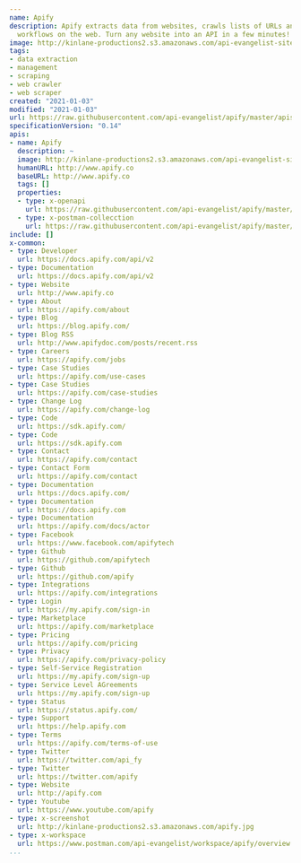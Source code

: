 ```yaml
---
name: Apify
description: Apify extracts data from websites, crawls lists of URLs and automates
  workflows on the web. Turn any website into an API in a few minutes!
image: http://kinlane-productions2.s3.amazonaws.com/api-evangelist-site/serviceproviders/apify-logo.png
tags:
- data extraction
- management
- scraping
- web crawler
- web scraper
created: "2021-01-03"
modified: "2021-01-03"
url: https://raw.githubusercontent.com/api-evangelist/apify/master/apis.json
specificationVersion: "0.14"
apis:
- name: Apify
  description: ~
  image: http://kinlane-productions2.s3.amazonaws.com/api-evangelist-site/serviceproviders/apify-logo.png
  humanURL: http://www.apify.co
  baseURL: http://www.apify.co
  tags: []
  properties:
  - type: x-openapi
    url: https://raw.githubusercontent.com/api-evangelist/apify/master/apify-api-version-2-reference-openapi.json
  - type: x-postman-collecction
    url: https://raw.githubusercontent.com/api-evangelist/apify/master/apify-api-version-2-reference-postman-collection.json
include: []
x-common:
- type: Developer
  url: https://docs.apify.com/api/v2
- type: Documentation
  url: https://docs.apify.com/api/v2
- type: Website
  url: http://www.apify.co
- type: About
  url: https://apify.com/about
- type: Blog
  url: https://blog.apify.com/
- type: Blog RSS
  url: http://www.apifydoc.com/posts/recent.rss
- type: Careers
  url: https://apify.com/jobs
- type: Case Studies
  url: https://apify.com/use-cases
- type: Case Studies
  url: https://apify.com/case-studies
- type: Change Log
  url: https://apify.com/change-log
- type: Code
  url: https://sdk.apify.com/
- type: Code
  url: https://sdk.apify.com
- type: Contact
  url: https://apify.com/contact
- type: Contact Form
  url: https://apify.com/contact
- type: Documentation
  url: https://docs.apify.com/
- type: Documentation
  url: https://docs.apify.com
- type: Documentation
  url: https://apify.com/docs/actor
- type: Facebook
  url: https://www.facebook.com/apifytech
- type: Github
  url: https://github.com/apifytech
- type: Github
  url: https://github.com/apify
- type: Integrations
  url: https://apify.com/integrations
- type: Login
  url: https://my.apify.com/sign-in
- type: Marketplace
  url: https://apify.com/marketplace
- type: Pricing
  url: https://apify.com/pricing
- type: Privacy
  url: https://apify.com/privacy-policy
- type: Self-Service Registration
  url: https://my.apify.com/sign-up
- type: Service Level AGreements
  url: https://my.apify.com/sign-up
- type: Status
  url: https://status.apify.com/
- type: Support
  url: https://help.apify.com
- type: Terms
  url: https://apify.com/terms-of-use
- type: Twitter
  url: https://twitter.com/api_fy
- type: Twitter
  url: https://twitter.com/apify
- type: Website
  url: http://apify.com
- type: Youtube
  url: https://www.youtube.com/apify
- type: x-screenshot
  url: http://kinlane-productions2.s3.amazonaws.com/apify.jpg
- type: x-workspace
  url: https://www.postman.com/api-evangelist/workspace/apify/overview
...
```

